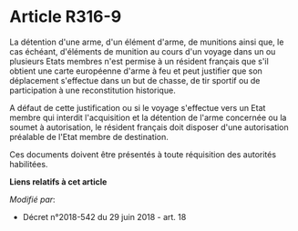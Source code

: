 # Article R316-9

La détention d'une arme, d'un élément d'arme, de munitions ainsi que, le cas échéant, d'éléments de munition au cours d'un
voyage dans un ou plusieurs Etats membres n'est permise à un résident français que s'il obtient une carte européenne d'arme à
feu et peut justifier que son déplacement s'effectue dans un but de chasse, de tir sportif ou de participation à une
reconstitution historique.

A défaut de cette justification ou si le voyage s'effectue vers un Etat membre qui interdit l'acquisition et la détention de
l'arme concernée ou la soumet à autorisation, le résident français doit disposer d'une autorisation préalable de l'Etat
membre de destination.

Ces documents doivent être présentés à toute réquisition des autorités habilitées.

**Liens relatifs à cet article**

_Modifié par_:

  - Décret n°2018-542 du 29 juin 2018 - art. 18
